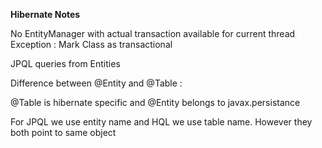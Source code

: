 **Hibernate Notes**

No EntityManager with actual transaction available for current thread Exception : Mark Class as transactional

JPQL queries from Entities

Difference between @Entity and @Table :

@Table is hibernate specific and @Entity belongs to javax.persistance

For JPQL we use entity name and HQL we use table name. However they both point to same object



